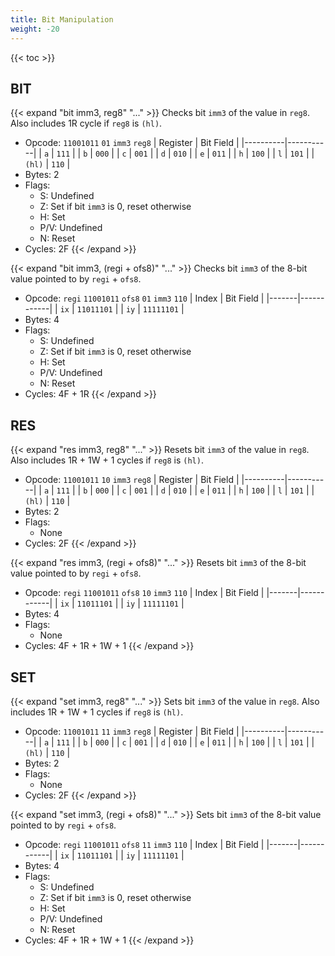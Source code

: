 ```yaml
---
title: Bit Manipulation
weight: -20
---
```


{{< toc >}}

## BIT

{{< expand "bit imm3, reg8" "..." >}}
Checks bit `imm3` of the value in `reg8`. Also includes 1R cycle if `reg8` is `(hl)`.
* Opcode: `11001011` `01` `imm3` `reg8`
    | Register | Bit Field |
    |----------|-----------|
    | `a`      | `111`     |
    | `b`      | `000`     |
    | `c`      | `001`     |
    | `d`      | `010`     |
    | `e`      | `011`     |
    | `h`      | `100`     |
    | `l`      | `101`     |
    | `(hl)`   | `110`     |
* Bytes: 2
* Flags:
    * S: Undefined
    * Z: Set if bit `imm3` is 0, reset otherwise
    * H: Set
    * P/V: Undefined
    * N: Reset
* Cycles: 2F
{{< /expand >}}

{{< expand "bit imm3, (regi + ofs8)" "..." >}}
Checks bit `imm3` of the 8-bit value pointed to by `regi` + `ofs8`.
* Opcode: `regi` `11001011` `ofs8` `01` `imm3` `110`
    | Index | Bit Field  |
    |-------|------------|
    | `ix`  | `11011101` |
    | `iy`  | `11111101` |
* Bytes: 4
* Flags:
    * S: Undefined
    * Z: Set if bit `imm3` is 0, reset otherwise
    * H: Set
    * P/V: Undefined
    * N: Reset
* Cycles: 4F + 1R
{{< /expand >}}

## RES

{{< expand "res imm3, reg8" "..." >}}
Resets bit `imm3` of the value in `reg8`. Also includes 1R + 1W + 1 cycles if `reg8` is `(hl)`.
* Opcode: `11001011` `10` `imm3` `reg8`
    | Register | Bit Field |
    |----------|-----------|
    | `a`      | `111`     |
    | `b`      | `000`     |
    | `c`      | `001`     |
    | `d`      | `010`     |
    | `e`      | `011`     |
    | `h`      | `100`     |
    | `l`      | `101`     |
    | `(hl)`   | `110`     |
* Bytes: 2
* Flags:
    * None
* Cycles: 2F
{{< /expand >}}

{{< expand "res imm3, (regi + ofs8)" "..." >}}
Resets bit `imm3` of the 8-bit value pointed to by `regi` + `ofs8`.
* Opcode: `regi` `11001011` `ofs8` `10` `imm3` `110`
    | Index | Bit Field  |
    |-------|------------|
    | `ix`  | `11011101` |
    | `iy`  | `11111101` |
* Bytes: 4
* Flags:
    * None
* Cycles: 4F + 1R + 1W + 1
{{< /expand >}}

## SET

{{< expand "set imm3, reg8" "..." >}}
Sets bit `imm3` of the value in `reg8`. Also includes 1R + 1W + 1 cycles if `reg8` is `(hl)`.
* Opcode: `11001011` `11` `imm3` `reg8`
    | Register | Bit Field |
    |----------|-----------|
    | `a`      | `111`     |
    | `b`      | `000`     |
    | `c`      | `001`     |
    | `d`      | `010`     |
    | `e`      | `011`     |
    | `h`      | `100`     |
    | `l`      | `101`     |
    | `(hl)`   | `110`     |
* Bytes: 2
* Flags:
    * None
* Cycles: 2F
{{< /expand >}}

{{< expand "set imm3, (regi + ofs8)" "..." >}}
Sets bit `imm3` of the 8-bit value pointed to by `regi` + `ofs8`.
* Opcode: `regi` `11001011` `ofs8` `11` `imm3` `110`
    | Index | Bit Field  |
    |-------|------------|
    | `ix`  | `11011101` |
    | `iy`  | `11111101` |
* Bytes: 4
* Flags:
    * S: Undefined
    * Z: Set if bit `imm3` is 0, reset otherwise
    * H: Set
    * P/V: Undefined
    * N: Reset
* Cycles: 4F + 1R + 1W + 1
{{< /expand >}}
